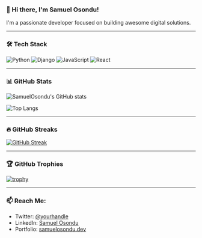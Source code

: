 ### 👋 Hi there, I'm Samuel Osondu!

I'm a passionate developer focused on building awesome digital solutions.

---

### 🛠️ Tech Stack
![Python](https://img.shields.io/badge/-Python-05122A?style=flat&logo=python)
![Django](https://img.shields.io/badge/-Django-092E20?style=flat&logo=django)
![JavaScript](https://img.shields.io/badge/-JavaScript-05122A?style=flat&logo=javascript)
![React](https://img.shields.io/badge/-React-20232A?style=flat&logo=react)

---

### 📊 GitHub Stats
![SamuelOsondu's GitHub stats](https://github-readme-stats.vercel.app/api?username=SamuelOsondu&show_icons=true&theme=radical)

![Top Langs](https://github-readme-stats.vercel.app/api/top-langs/?username=SamuelOsondu&layout=compact&theme=tokyonight)

---

### 🔥 GitHub Streaks
[![GitHub Streak](https://streak-stats.demolab.com?user=SamuelOsondu&theme=highcontrast&hide_border=false)](https://git.io/streak-stats)

---

### 🏆 GitHub Trophies
[![trophy](https://github-profile-trophy.vercel.app/?username=SamuelOsondu&theme=dracula)](https://github.com/ryo-ma/github-profile-trophy)

---

### 📫 Reach Me:
- Twitter: [@yourhandle](https://twitter.com/yourhandle)
- LinkedIn: [Samuel Osondu](https://linkedin.com/in/yourprofile)
- Portfolio: [samuelosondu.dev](https://samuelosondu.dev) <!-- if you have one -->
